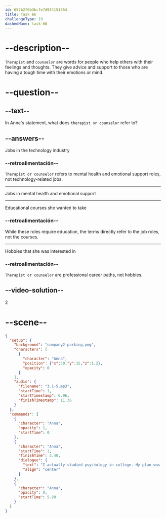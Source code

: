 ```yaml
---
id: 657b2f0b3bcfe7d9f4151854
title: Task 66
challengeType: 19
dashedName: task-66
---
```


<!-- (Audio) Anna: I actually studied psychology in college. My plan was to become a therapist or counselor. -->

# --description--

`Therapist` and `counselor` are words for people who help others with their feelings and thoughts. They give advice and support to those who are having a tough time with their emotions or mind.

# --question--

## --text--

In Anna's statement, what does `therapist or counselor` refer to?

## --answers--

Jobs in the technology industry

### --retroalimentación--

`Therapist or counselor` refers to mental health and emotional support roles, not technology-related jobs.

---

Jobs in mental health and emotional support

---

Educational courses she wanted to take

### --retroalimentación--

While these roles require education, the terms directly refer to the job roles, not the courses.

---

Hobbies that she was interested in

### --retroalimentación--

`Therapist or counselor` are professional career paths, not hobbies.

## --video-solution--

2

# --scene--

```json
{
  "setup": {
    "background": "company2-parking.png",
    "characters": [
      {
        "character": "Anna",
        "position": {"x":50,"y":15,"z":1.2},
        "opacity": 0
      }
    ],
    "audio": {
      "filename": "3.1-5.mp3",
      "startTime": 1,
      "startTimestamp": 6.96,
      "finishTimestamp": 11.36
    }
  },
  "commands": [
    {
      "character": "Anna",
      "opacity": 1,
      "startTime": 0
    },
    {
      "character": "Anna",
      "startTime": 1,
      "finishTime": 5.40,
      "dialogue": {
        "text": "I actually studied psychology in college. My plan was to become a therapist or counselor",
        "align": "center"
      }
    },
    {
      "character": "Anna",
      "opacity": 0,
      "startTime": 5.90
    }
  ]
}
```
